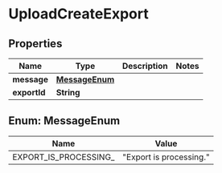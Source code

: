 

# UploadCreateExport


## Properties

Name | Type | Description | Notes
------------ | ------------- | ------------- | -------------
**message** | [**MessageEnum**](#MessageEnum) |  | 
**exportId** | **String** |  | 



## Enum: MessageEnum

Name | Value
---- | -----
EXPORT_IS_PROCESSING_ | &quot;Export is processing.&quot;



